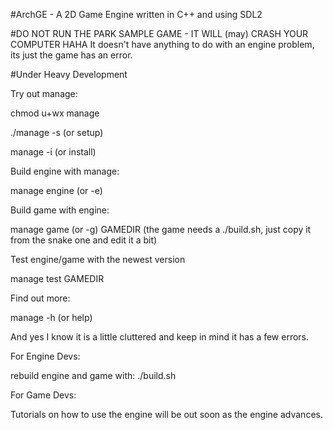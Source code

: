#ArchGE - A 2D Game Engine written in C++ and using SDL2

#DO NOT RUN THE PARK SAMPLE GAME - IT WILL (may) CRASH YOUR COMPUTER HAHA
It doesn't have anything to do with an engine problem, its just the game has an error.

#Under Heavy Development

Try out manage:

chmod u+wx manage

./manage -s (or setup)

manage -i (or install)

Build engine with manage:

manage engine (or -e)

Build game with engine:

manage game (or -g) GAMEDIR (the game needs a ./build.sh, just copy it from the snake one and edit it a bit)

Test engine/game with the newest version

manage test GAMEDIR

Find out more:

manage -h (or help)

And yes I know it is a little cluttered and keep in mind it has a few errors.

For Engine Devs:

rebuild engine and game with: ./build.sh

For Game Devs:

Tutorials on how to use the engine will be out soon as the engine advances.

